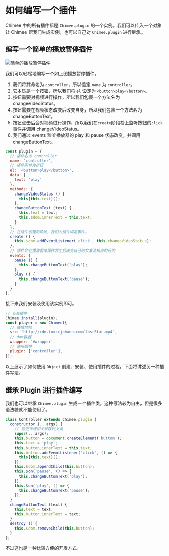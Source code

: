 # 如何编写一个插件

Chimee 中的所有插件都是 `Chimee.plugin` 的一个实例。我们可以传入一个对象让 Chimee 帮我们生成实例，也可以自己对 `Chimee.plugin` 进行继承。

## 编写一个简单的播放暂停插件

![简单的播放暂停插件](http://resource.toxicjohann.com/simplest-demo.gif)

我们可以轻松地编写一个如上图播放暂停插件。

1. 我们将其命名为 `controller`，所以设定 `name` 为 `controller`。
2. 它本质是一个按钮，所以我们将 `el` 设定为 `<button>play</button>`。
3. 按钮需要对视频进行操作，所以我们包裹一个方法名为 changeVideoStatus。
4. 按钮需要在视频状态改变后改变自身，所以我们包裹一个方法名为 changeButtonText。
5. 按钮点击后会对视频进行操作，所以我们在`create`阶段榜上监听按钮的`click`事件并调用 changeVideoStatus。
6. 我们通过 events 监听播放器的 play 和 pause 状态改变，并调用 changeButtonText。

```javascript
const plugin = {
  // 插件名为 controller
  name: 'controller',
  // 插件实体为按钮
  el: '<button>play</button>',
  data: {
    text: 'play'
  },
  methods: {
    changeVideoStatus () {
      this[this.text]();
    },
    changeButtonText (text) {
      this.text = text;
      this.$dom.innerText = this.text;
    }
  },
  // 在插件创建的阶段，我们为插件绑定事件。
  create () {
    this.$dom.addEventListener('click', this.changeVideoStatus);
  },
  // 插件会在播放暂停操作发生后改变自己的文案及相应的行为
  events: {
    pause () {
      this.changeButtonText('play');
    },
    play () {
      this.changeButtonText('pause');
    }
  }
};
```

接下来我们安装及使用该实例即可。

```javascript
// 安装插件
Chimee.install(plugin);
const player = new Chimee({
  // 播放地址
  src: 'http://cdn.toxicjohann.com/lostStar.mp4',
  // dom容器
  wrapper: '#wrapper',
  // 使用插件
  plugin: ['controller'],
});
```

以上展示了如何使用 `Object` 创建、安装、使用插件的过程，下面将讲述另一种插件写法。

## 继承 Plugin 进行插件编写

我们也可以继承 `Chimee.plugin` 生成一个插件类。这种写法较为自由，但是很多语法糖就不能使用了。

```javascript
class Controller extends Chimee.plugin {
  constructor (...args) {
    // 切记传递相关参数到父类
    super(...args);
    this.button = document.createElement('button');
    this.text = 'play';
    this.button.innerText = this.text;
    this.button.addEventListener('click', () => {
      this[this.text]();
    });
    this.$dom.appendChild(this.button);
    this.$on('pause', () => {
      this.changeButtonText('play');
    });
    this.$on('play', () => {
      this.changeButtonText('pause');
    });
  }
  changeButtonText (text) {
    this.text = text;
    this.button.innerText = text;
  }
  destroy () {
    this.$dom.removeChild(this.button);
  }
};
```

不过这也是一种比较方便的开发方式。
